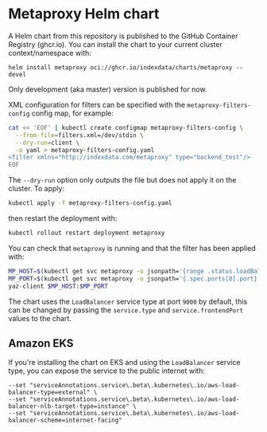 # Metaproxy Helm chart

A Helm chart from this repository is published to the GitHub Container Registry (ghcr.io).
You can install the chart to your current cluster context/namespace with:

```
helm install metaproxy oci://ghcr.io/indexdata/charts/metaproxy --devel
```

Only development (aka master) version is published for now.

XML configuration for filters can be specified with the `metaproxy-filters-config` config map,
for example:

```bash
cat << 'EOF' | kubectl create configmap metaproxy-filters-config \
  --from-file=filters.xml=/dev/stdin \
  --dry-run=client \
  -o yaml > metaproxy-filters-config.yaml
<filter xmlns="http://indexdata.com/metaproxy" type="backend_test"/>
EOF
```

The `--dry-run` option only outputs the file but does not apply it on the cluster. To apply:

```bash
kubectl apply -f metaproxy-filters-config.yaml
```

then restart the deployment with:

```bash
kubectl rollout restart deployment metaproxy
```

You can check that `metaproxy` is running and that the filter has been applied with:

```bash
MP_HOST=$(kubectl get svc metaproxy -o jsonpath='{range .status.loadBalancer.ingress[0]}{@.ip}{@.hostname}{end}')
MP_PORT=$(kubectl get svc metaproxy -o jsonpath='{.spec.ports[0].port}')
yaz-client $MP_HOST:$MP_PORT
```

The chart uses the `LoadBalancer` service type at port `9000` by default,
this can be changed by passing the `service.type` and `service.frontendPort` values to the chart.

## Amazon EKS

If you're installing the chart on EKS and using the `LoadBalancer` service type,
you can expose the service to the public internet with:

```
--set "serviceAnnotations.service\.beta\.kubernetes\.io/aws-load-balancer-type=external" \
--set "serviceAnnotations.service\.beta\.kubernetes\.io/aws-load-balancer-nlb-target-type=instance" \
--set "serviceAnnotations.service\.beta\.kubernetes\.io/aws-load-balancer-scheme=internet-facing"
```
